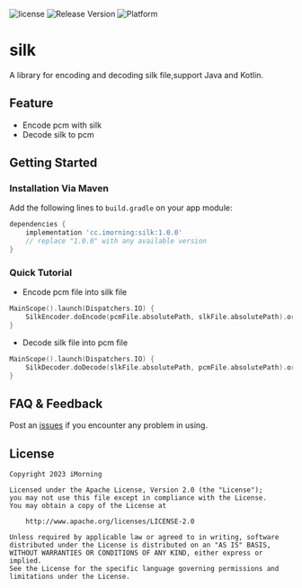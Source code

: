 
![license](https://img.shields.io/aur/license/android-studio)
![Release Version](https://img.shields.io/badge/release-1.0.0-brightgreen.svg)
![Platform](https://img.shields.io/badge/Platform-%20Android-brightgreen.svg)


# silk

A library for encoding and decoding silk file,support Java and Kotlin.

## Feature

* Encode pcm with silk
* Decode silk to pcm

## Getting Started

### Installation Via Maven
Add the following lines to `build.gradle` on your app module:

```gradle
dependencies {
    implementation 'cc.imorning:silk:1.0.0'
    // replace "1.0.0" with any available version
}
```

### Quick Tutorial

- Encode pcm file into silk file

```kotlin
MainScope().launch(Dispatchers.IO) {
    SilkEncoder.doEncode(pcmFile.absolutePath, slkFile.absolutePath).orEmpty()
}
```

- Decode silk file into pcm file

```kotlin
MainScope().launch(Dispatchers.IO) {
    SilkDecoder.doDecode(slkFile.absolutePath, pcmFile.absolutePath).orEmpty()
}
```

## FAQ & Feedback

Post an [issues](https://github.com/morningos/silk/issues) if you encounter any problem in using.

## License

```
Copyright 2023 iMorning

Licensed under the Apache License, Version 2.0 (the "License");
you may not use this file except in compliance with the License.
You may obtain a copy of the License at

    http://www.apache.org/licenses/LICENSE-2.0

Unless required by applicable law or agreed to in writing, software
distributed under the License is distributed on an "AS IS" BASIS,
WITHOUT WARRANTIES OR CONDITIONS OF ANY KIND, either express or implied.
See the License for the specific language governing permissions and
limitations under the License.
```

